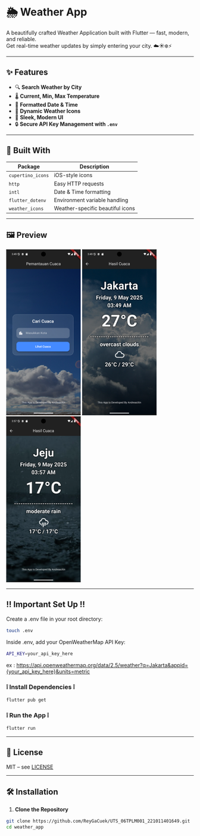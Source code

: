 # 🌦️ Weather App

A beautifully crafted Weather Application built with Flutter — fast, modern, and reliable.  
Get real-time weather updates by simply entering your city. ☁️☀️❄️⚡

---

## ✨ Features

- 🔍 **Search Weather by City**
- 🌡️ **Current, Min, Max Temperature**
- 📅 **Formatted Date & Time**
- 🎨 **Dynamic Weather Icons**
- 🌈 **Sleek, Modern UI**
- 🔒 **Secure API Key Management with `.env`**

---

## 🚀 Built With

| Package         | Description                       |
|-----------------|-----------------------------------|
| `cupertino_icons` | iOS-style icons |
| `http`           | Easy HTTP requests |
| `intl`           | Date & Time formatting |
| `flutter_dotenv` | Environment variable handling |
| `weather_icons`  | Weather-specific beautiful icons |

---

## 🖼️ Preview

<img src="screenshot\Screenshot_1.png" alt="Weather app demo" width="200"/>
<img src="screenshot\Screenshot_2.png" alt="Weather app demo" width="200"/>
<img src="screenshot\Screenshot_3.png" alt="Weather app demo" width="200"/>

---

## ‼️ Important Set Up ‼️

Create a .env file in your root directory:
```bash
touch .env
```

Inside .env, add your OpenWeatherMap API Key:
```bash
API_KEY=your_api_key_here
```

ex : https://api.openweathermap.org/data/2.5/weather?q=Jakarta&appid={your_api_key_here}&units=metric

### ❕ Install Dependencies ❕
```bash
flutter pub get
```

### ❕ Run the App ❕
```bash
flutter run
```

---

## 📄 License

MIT – see [LICENSE](LICENSE)

---

## 🛠️ Installation

1. **Clone the Repository**

```bash
git clone https://github.com/ReyGaCuek/UTS_06TPLM001_221011401649.git
cd weather_app
